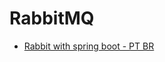 # RabbitMQ

- [Rabbit with spring boot - PT BR](https://emmanuelneri.com.br/2018/03/07/rabbitmq-no-spring-boot/)
